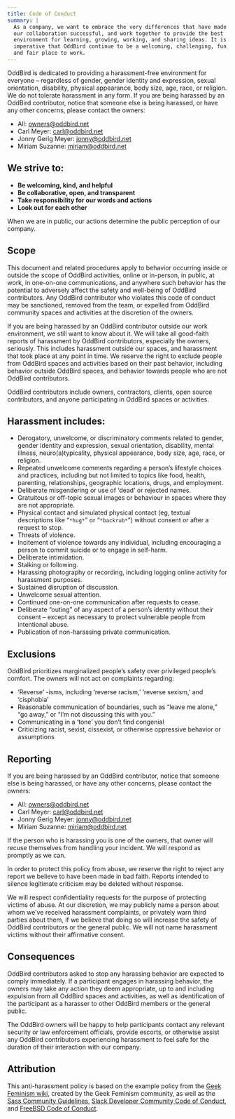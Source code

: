 ```yaml
---
title: Code of Conduct
summary: |
  As a company, we want to embrace the very differences that have made
  our collaboration successful, and work together to provide the best
  environment for learning, growing, working, and sharing ideas. It is
  imperative that OddBird continue to be a welcoming, challenging, fun,
  and fair place to work.
---
```


OddBird is dedicated to providing a harassment-free environment for
everyone – regardless of gender, gender identity and expression, sexual
orientation, disability, physical appearance, body size, age, race, or
religion. We do not tolerate harassment in any form. If you are being
harassed by an OddBird contributor, notice that someone else is being
harassed, or have any other concerns, please contact the owners:

- All: <owners@oddbird.net>
- Carl Meyer: <carl@oddbird.net>
- Jonny Gerig Meyer: <jonny@oddbird.net>
- Miriam Suzanne: <miriam@oddbird.net>

## We strive to:

- **Be welcoming, kind, and helpful**
- **Be collaborative, open, and transparent**
- **Take responsibility for our words and actions**
- **Look out for each other**

When we are in public, our actions determine the public perception of
our company.

## Scope

This document and related procedures apply to behavior occurring inside
or outside the scope of OddBird activities, online or in-person, in
public, at work, in one-on-one communications, and anywhere such
behavior has the potential to adversely affect the safety and well-being
of OddBird contributors. Any OddBird contributor who violates this code
of conduct may be sanctioned, removed from the team, or expelled from
OddBird community spaces and activities at the discretion of the owners.

If you are being harassed by an OddBird contributor outside our work
environment, we still want to know about it. We will take all good-faith
reports of harassment by OddBird contributors, especially the owners,
seriously. This includes harassment outside our spaces, and harassment
that took place at any point in time. We reserve the right to exclude
people from OddBird spaces and activities based on their past behavior,
including behavior outside OddBird spaces, and behavior towards people
who are not OddBird contributors.

OddBird contributors include owners, contractors, clients, open source
contributors, and anyone participating in OddBird spaces or activities.

## Harassment includes:

- Derogatory, unwelcome, or discriminatory comments related to gender,
  gender identity and expression, sexual orientation, disability,
  mental illness, neuro(a)typicality, physical appearance, body size,
  age, race, or religion.
- Repeated unwelcome comments regarding a person’s lifestyle choices
  and practices, including but not limited to topics like food,
  health, parenting, relationships, geographic locations, drugs, and
  employment.
- Deliberate misgendering or use of ‘dead’ or rejected names.
- Gratuitous or off-topic sexual images or behaviour in spaces where
  they are not appropriate.
- Physical contact and simulated physical contact (eg, textual
  descriptions like “`*hug*`” or “`*backrub*`”) without consent or
  after a request to stop.
- Threats of violence.
- Incitement of violence towards any individual, including encouraging
  a person to commit suicide or to engage in self-harm.
- Deliberate intimidation.
- Stalking or following.
- Harassing photography or recording, including logging online
  activity for harassment purposes.
- Sustained disruption of discussion.
- Unwelcome sexual attention.
- Continued one-on-one communication after requests to cease.
- Deliberate “outing” of any aspect of a person’s identity without
  their consent – except as necessary to protect vulnerable people
  from intentional abuse.
- Publication of non-harassing private communication.

## Exclusions

OddBird prioritizes marginalized people’s safety over privileged
people’s comfort. The owners will not act on complaints regarding:

- ‘Reverse’ -isms, including ‘reverse racism,’ ‘reverse sexism,’ and
  ‘cisphobia’
- Reasonable communication of boundaries, such as “leave me alone,”
  “go away,” or “I’m not discussing this with you.”
- Communicating in a ‘tone’ you don’t find congenial
- Criticizing racist, sexist, cissexist, or otherwise oppressive
  behavior or assumptions

## Reporting

If you are being harassed by an OddBird contributor, notice that someone
else is being harassed, or have any other concerns, please contact the
owners:

- All: <owners@oddbird.net>
- Carl Meyer: <carl@oddbird.net>
- Jonny Gerig Meyer: <jonny@oddbird.net>
- Miriam Suzanne: <miriam@oddbird.net>

If the person who is harassing you is one of the owners, that owner will
recuse themselves from handling your incident. We will respond as
promptly as we can.

In order to protect this policy from abuse, we reserve the right to
reject any report we believe to have been made in bad faith. Reports
intended to silence legitimate criticism may be deleted without
response.

We will respect confidentiality requests for the purpose of protecting
victims of abuse. At our discretion, we may publicly name a person about
whom we’ve received harassment complaints, or privately warn third
parties about them, if we believe that doing so will increase the safety
of OddBird contributors or the general public. We will not name
harassment victims without their affirmative consent.

## Consequences

OddBird contributors asked to stop any harassing behavior are expected
to comply immediately. If a participant engages in harassing behavior,
the owners may take any action they deem appropriate, up to and
including expulsion from all OddBird spaces and activities, as well as
identification of the participant as a harasser to other OddBird members
or the general public.

The OddBird owners will be happy to help participants contact any
relevant security or law enforcement officials, provide escorts, or
otherwise assist any OddBird contributors experiencing harassment to
feel safe for the duration of their interaction with our company.

## Attribution

This anti-harassment policy is based on the example policy from the
[Geek Feminism wiki], created by the Geek Feminism community, as well as
the [Sass Community Guidelines], [Slack Developer Community Code of
Conduct], and [FreeBSD Code of Conduct].

[Geek Feminism wiki]: http://geekfeminism.wikia.com/wiki/Community_anti-harassment
[Sass Community Guidelines]: http://sass-lang.com/community-guidelines
[Slack Developer Community Code of Conduct]: https://api.slack.com/docs/community-code-of-conduct
[FreeBSD Code of Conduct]: https://www.freebsd.org/internal/code-of-conduct.html
